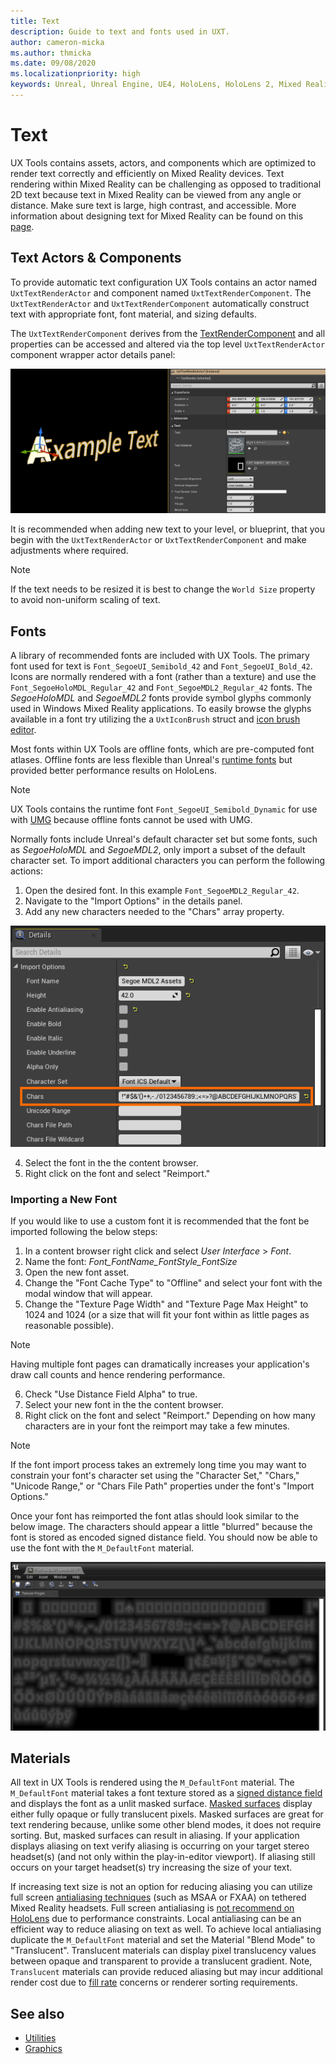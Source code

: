 ```yaml
---
title: Text
description: Guide to text and fonts used in UXT.
author: cameron-micka
ms.author: thmicka
ms.date: 09/08/2020
ms.localizationpriority: high
keywords: Unreal, Unreal Engine, UE4, HoloLens, HoloLens 2, Mixed Reality, development, MRTK, UXT, UX Tools, Text, Fonts
---
```


# Text

UX Tools contains assets, actors, and components which are optimized to render text correctly and efficiently on Mixed Reality devices. Text rendering within Mixed Reality can be challenging as opposed to traditional 2D text because text in Mixed Reality can be viewed from any angle or distance. Make sure text is large, high contrast, and accessible. More information about designing text for Mixed Reality can be found on this [page](https://docs.microsoft.com/windows/mixed-reality/typography). 

## Text Actors & Components

To provide automatic text configuration UX Tools contains an actor named `UxtTextRenderActor` and component named `UxtTextRenderComponent`. The `UxtTextRenderActor` and `UxtTextRenderComponent` automatically construct text with appropriate font, font material, and sizing defaults.

The `UxtTextRenderComponent` derives from the [TextRenderComponent](https://docs.unrealengine.com/API/Runtime/Engine/Components/UTextRenderComponent/index.html) and all properties can be accessed and altered via the top level `UxtTextRenderActor` component wrapper actor details panel:

![Text actor render component panel](images/Text/TextActor.png)

It is recommended when adding new text to your level, or blueprint, that you begin with the `UxtTextRenderActor` or `UxtTextRenderComponent` and make adjustments where required. 

> [!NOTE] 
> If the text needs to be resized it is best to change the `World Size` property to avoid non-uniform scaling of text.

## Fonts

A library of recommended fonts are included with UX Tools. The primary font used for text is `Font_SegoeUI_Semibold_42` and `Font_SegoeUI_Bold_42`. Icons are normally rendered with a font (rather than a texture) and use the `Font_SegoeHoloMDL_Regular_42` and `Font_SegoeMDL2_Regular_42` fonts. The *SegoeHoloMDL* and *SegoeMDL2* fonts provide symbol glyphs commonly used in Windows Mixed Reality applications. To easily browse the glyphs available in a font try utilizing the a `UxtIconBrush` struct and [icon brush editor](utilities.md#icon-brush-editor).

Most fonts within UX Tools are offline fonts, which are pre-computed font atlases. Offline fonts are less flexible than Unreal's [runtime fonts](https://docs.unrealengine.com/Engine/UMG/UserGuide/Fonts/Overview/index.html) but provided better performance results on HoloLens.

> [!NOTE] 
> UX Tools contains the runtime font `Font_SegoeUI_Semibold_Dynamic` for use with [UMG](https://docs.unrealengine.com/Engine/UMG/UserGuide/index.html) because offline fonts cannot be used with UMG.

Normally fonts include Unreal's default character set but some fonts, such as *SegoeHoloMDL* and *SegoeMDL2*, only import a subset of the default character set. To import additional characters you can perform the following actions:

1) Open the desired font. In this example `Font_SegoeMDL2_Regular_42`.
2) Navigate to the "Import Options" in the details panel.
3) Add any new characters needed to the "Chars" array property.

![Font import details with chars property highlighted](images/Text/FontChars.png)

4) Select the font in the the content browser.
5) Right click on the font and select "Reimport."

### Importing a New Font

If you would like to use a custom font it is recommended that the font be imported following the below steps:

1) In a content browser right click and select *User Interface* > *Font*.
2) Name the font: *Font_FontName_FontStyle_FontSize*
3) Open the new font asset.
4) Change the "Font Cache Type" to "Offline" and select your font with the modal window that will appear.
5) Change the "Texture Page Width" and "Texture Page Max Height" to 1024 and 1024 (or a size that will fit your font within as little pages as reasonable possible). 
> [!NOTE] 
> Having multiple font pages can dramatically increases your application's draw call counts and hence rendering performance.
6) Check "Use Distance Field Alpha" to true.
7) Select your new font in the the content browser.
8) Right click on the font and select "Reimport." Depending on how many characters are in your font the reimport may take a few minutes.
> [!NOTE] 
> If the font import process takes an extremely long time you may want to constrain your font's character set using the "Character Set," "Chars," "Unicode Range," or "Chars File Path" properties under the font's "Import Options."

Once your font has reimported the font atlas should look similar to the below image. The characters should appear a little "blurred" because the font is stored as encoded signed distance field. You should now be able to use the font with the `M_DefaultFont` material.

![Font atlas window in Unreal editor](images/Text/FontAtlas.png)

## Materials

All text in UX Tools is rendered using the `M_DefaultFont` material. The `M_DefaultFont` material takes a font texture stored as a [signed distance field](https://en.wikipedia.org/wiki/Signed_distance_function) and displays the font as a unlit masked surface. [Masked surfaces](https://docs.unrealengine.com/Resources/ContentExamples/MaterialNodes/1_8/index.html) display either fully opaque or fully translucent pixels. Masked surfaces are great for text rendering because, unlike some other blend modes, it does not require sorting. But, masked surfaces can result in aliasing. If your application displays aliasing on text verify aliasing is occurring on your target stereo headset(s) (and not only within the play-in-editor viewport). If aliasing still occurs on your target headset(s) try increasing the size of your text.

If increasing text size is not an option for reducing aliasing you can utilize full screen [antialiasing techniques](https://docs.unrealengine.com/Engine/Rendering/PostProcessEffects/AntiAliasing/index.html) (such as MSAA or FXAA) on tethered Mixed Reality headsets. Full screen antialiasing is [not recommend on HoloLens](https://docs.microsoft.com/windows/mixed-reality/understanding-performance-for-mixed-reality#remove-gpu-stages) due to performance constraints. Local antialiasing can be an efficient way to reduce aliasing on text as well. To achieve local antialiasing duplicate the `M_DefaultFont` material and set the Material "Blend Mode" to "Translucent". Translucent materials can display pixel translucency values between opaque and transparent to provide a translucent gradient. Note, `Translucent` materials can provide reduced aliasing but may incur additional render cost due to [fill rate](https://docs.microsoft.com/windows/mixed-reality/understanding-performance-for-mixed-reality#understanding-bandwidth-vs-fill-rate) concerns or renderer sorting requirements.

## See also

- [Utilities](utilities.md)
- [Graphics](graphics.md)
